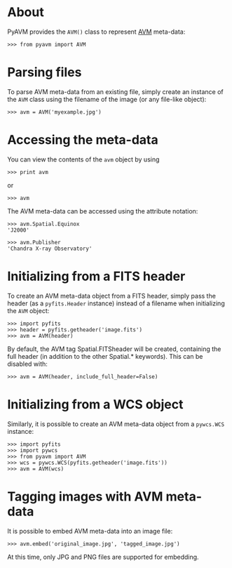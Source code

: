 About
=====

PyAVM provides the ``AVM()`` class to represent [AVM](http://www.virtualastronomy.org/avm_metadata.php) meta-data:

    >>> from pyavm import AVM

Parsing files
=============

To parse AVM meta-data from an existing file, simply create an instance of the ``AVM`` class using the filename of the image (or any file-like object):

    >>> avm = AVM('myexample.jpg')

Accessing the meta-data
=======================

You can view the contents of the ``avm`` object by using

    >>> print avm

or

    >>> avm

The AVM meta-data can be accessed using the attribute notation:

    >>> avm.Spatial.Equinox
    'J2000'

    >>> avm.Publisher
    'Chandra X-ray Observatory'

Initializing from a FITS header
===============================

To create an AVM meta-data object from a FITS header, simply pass the header (as a ``pyfits.Header`` instance) instead of a filename when initializing the ``AVM`` object:

    >>> import pyfits
    >>> header = pyfits.getheader('image.fits')
    >>> avm = AVM(header)

By default, the AVM tag Spatial.FITSheader will be created, containing the full header (in addition to the other Spatial.* keywords). This can be disabled with:

    >>> avm = AVM(header, include_full_header=False)

Initializing from a WCS object
==============================

Similarly, it is possible to create an AVM meta-data object from a ``pywcs.WCS`` instance:

    >>> import pyfits
    >>> import pywcs
    >>> from pyavm import AVM
    >>> wcs = pywcs.WCS(pyfits.getheader('image.fits'))
    >>> avm = AVM(wcs)

Tagging images with AVM meta-data
=================================

It is possible to embed AVM meta-data into an image file:

    >>> avm.embed('original_image.jpg', 'tagged_image.jpg')

At this time, only JPG and PNG files are supported for embedding.